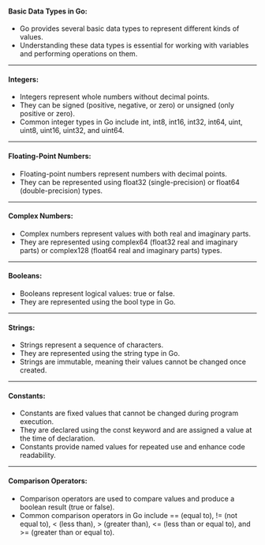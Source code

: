 
#### Basic Data Types in Go:
- Go provides several basic data types to represent different kinds of values.
- Understanding these data types is essential for working with variables and performing operations on them.

---
#### Integers:
- Integers represent whole numbers without decimal points.
- They can be signed (positive, negative, or zero) or unsigned (only positive or zero).
- Common integer types in Go include int, int8, int16, int32, int64, uint, uint8, uint16, uint32, and uint64.

---
#### Floating-Point Numbers:
- Floating-point numbers represent numbers with decimal points.
- They can be represented using float32 (single-precision) or float64 (double-precision) types.

---
#### Complex Numbers:
- Complex numbers represent values with both real and imaginary parts.
- They are represented using complex64 (float32 real and imaginary parts) or complex128 (float64 real and imaginary parts) types.

---
#### Booleans:
- Booleans represent logical values: true or false.
- They are represented using the bool type in Go.

---
#### Strings:
- Strings represent a sequence of characters.
- They are represented using the string type in Go.
- Strings are immutable, meaning their values cannot be changed once created.

---
#### Constants:
- Constants are fixed values that cannot be changed during program execution.
- They are declared using the const keyword and are assigned a value at the time of declaration.
- Constants provide named values for repeated use and enhance code readability.

---
#### Comparison Operators:
- Comparison operators are used to compare values and produce a boolean result (true or false).
- Common comparison operators in Go include == (equal to), != (not equal to), < (less than), > (greater than), <= (less than or equal to), and >= (greater than or equal to).
